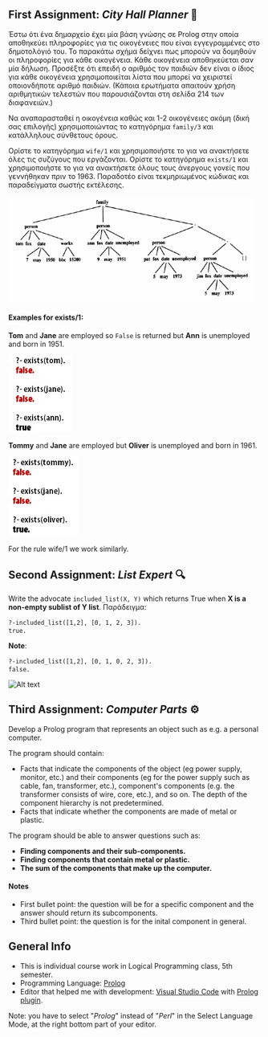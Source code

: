 ## First Assignment: *City Hall Planner* 🦺
Έστω ότι ένα δημαρχείο έχει μία βάση γνώσης σε Prolog στην οποία αποθηκεύει πληροφορίες για τις οικογένειες που είναι εγγεγραμμένες στο δημοτολόγιό του. Το παρακάτω σχήμα δείχνει πως μπορούν να δομηθούν οι πληροφορίες για κάθε οικογένεια. Κάθε οικογένεια αποθηκεύεται σαν μία δήλωση. Προσέξτε ότι επειδή ο αριθμός τον παιδιών δεν είναι ο ίδιος για κάθε οικογένεια χρησιμοποιείται λίστα που μπορεί να χειριστεί οποιονδήποτε αριθμό παιδιών. (Κάποια ερωτήματα απαιτούν χρήση αριθμητικών τελεστών που παρουσιάζονται στη σελίδα 214 των διαφανειών.)

Να αναπαρασταθεί η οικογένεια καθώς και 1-2 οικογένειες ακόμη (δική σας επιλογής) χρησιμοποιώντας το κατηγόρημα ```family/3``` και κατάλληλους σύνθετους όρους. 

Ορίστε το κατηγόρημα ```wife/1``` και χρησιμοποιήστε το για να ανακτήσετε όλες τις συζύγους που εργάζονται. Ορίστε το κατηγόρημα ```exists/1``` και χρησιμοποιήστε το για να ανακτήσετε όλους τους άνεργους γονείς που γεννήθηκαν πριν το 1963.
Παραδοτέο είναι τεκμηριωμένος κώδικας και παραδείγματα σωστής εκτέλεσης.

![Alt text](https://github.com/vagman/City-Hall-Planner/blob/main/1st%20assignment/given_family_example.png)

#### Examples for exists/1:
**Tom** and **Jane** are employed so `False` is returned but **Ann** is unemployed and born in 1951.

![Alt text](https://github.com/vagman/City-Hall-Planner/blob/main/1st%20assignment/successful%20example%201.jpg)

**Tommy** and **Jane** are employed but **Oliver** is unemployed and born in 1961.

![Alt text](https://github.com/vagman/City-Hall-Planner/blob/main/1st%20assignment/successful%20example%202.jpg)

For the rule wife/1 we work similarly.

## Second Assignment: *List Expert* 🔍
Write the advocate ```included_list(X, Y)``` which returns True when **X is a non-empty sublist of Y list**. 
Παράδειγμα:

```
?-included_list([1,2], [0, 1, 2, 3]).
true.
```

**Note**:
```
?-included_list([1,2], [0, 1, 0, 2, 3]).
false.
```
![Alt text](https://github.com/vagman/logical-programming/blob/main/2nd%20assignment/examples.jpg)
## Third Assignment: *Computer Parts* ⚙️
Develop a Prolog program that represents an object such as e.g. a personal computer.

The program should contain: 
- Facts that indicate the components of the object (eg power supply, monitor, etc.) and their components (eg for the power supply such as cable, fan, transformer, etc.), component's components (e.g. the transformer consists of wire, core, etc.), and so on. The depth of the component hierarchy is not predetermined.
- Facts that indicate whether the components are made of metal or plastic. 

The program should be able to answer questions such as:
- **Finding components and their sub-components.**
- **Finding components that contain metal or plastic.** 
- **The sum of the components that make up the computer.**

#### Notes
* First bullet point: the question will be for a specific component and the answer should return its subcomponents.
* Third bullet point: the question is for the inital component in general.

## General Info
* This is individual course work in Logical Programming class, 5th semester.
* Programming Language: [Prolog](https://www.swi-prolog.org/)
* Editor that helped me with development: [Visual Studio Code](https://code.visualstudio.com/) with [Prolog plugin](https://marketplace.visualstudio.com/items?itemName=rebornix.prolog).
  
Note: you have to select "*Prolog*" instead of "*Perl*" in the Select Language Mode, at the right bottom part of your editor.
